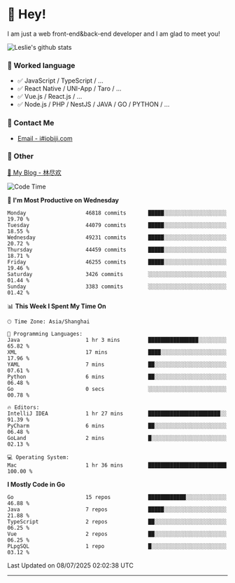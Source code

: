 # 👋 Hey!

I am just a web front-end&back-end developer and I am glad to meet you!

![Leslie's github stats](https://github-readme-stats.vercel.app/api?username=unsafe-ptr&&show_icons=true&&title_color=1abc9c&&icon_color=1abc9c)


### 📝 Worked language

- ✅ JavaScript / TypeScript / ...
- ✅ React Native / UNI-App / Taro / ...
- ✅ Vue.js / React.js / ...
- ✅ Node.js / PHP / NestJS / JAVA / GO / PYTHON / ...

### 📮 Contact Me

- [Email - i#iobiji.com](mailto:i@iobiji.com)


### 🤪 Other

[📌 My Blog - 林尽欢](https://iobiji.com)

<!--START_SECTION:waka-->
![Code Time](http://img.shields.io/badge/Code%20Time-1%2C799%20hrs%2013%20mins-blue)

📅 **I'm Most Productive on Wednesday** 

```text
Monday                   46818 commits       █████░░░░░░░░░░░░░░░░░░░░   19.70 % 
Tuesday                  44079 commits       █████░░░░░░░░░░░░░░░░░░░░   18.55 % 
Wednesday                49231 commits       █████░░░░░░░░░░░░░░░░░░░░   20.72 % 
Thursday                 44459 commits       █████░░░░░░░░░░░░░░░░░░░░   18.71 % 
Friday                   46255 commits       █████░░░░░░░░░░░░░░░░░░░░   19.46 % 
Saturday                 3426 commits        ░░░░░░░░░░░░░░░░░░░░░░░░░   01.44 % 
Sunday                   3383 commits        ░░░░░░░░░░░░░░░░░░░░░░░░░   01.42 % 
```


📊 **This Week I Spent My Time On** 

```text
🕑︎ Time Zone: Asia/Shanghai

💬 Programming Languages: 
Java                     1 hr 3 mins         ████████████████░░░░░░░░░   65.82 % 
XML                      17 mins             ████░░░░░░░░░░░░░░░░░░░░░   17.96 % 
YAML                     7 mins              ██░░░░░░░░░░░░░░░░░░░░░░░   07.61 % 
Python                   6 mins              ██░░░░░░░░░░░░░░░░░░░░░░░   06.48 % 
Go                       0 secs              ░░░░░░░░░░░░░░░░░░░░░░░░░   00.78 % 

🔥 Editors: 
IntelliJ IDEA            1 hr 27 mins        ███████████████████████░░   91.39 % 
PyCharm                  6 mins              ██░░░░░░░░░░░░░░░░░░░░░░░   06.48 % 
GoLand                   2 mins              █░░░░░░░░░░░░░░░░░░░░░░░░   02.13 % 

💻 Operating System: 
Mac                      1 hr 36 mins        █████████████████████████   100.00 % 
```

**I Mostly Code in Go** 

```text
Go                       15 repos            ████████████░░░░░░░░░░░░░   46.88 % 
Java                     7 repos             █████░░░░░░░░░░░░░░░░░░░░   21.88 % 
TypeScript               2 repos             ██░░░░░░░░░░░░░░░░░░░░░░░   06.25 % 
Vue                      2 repos             ██░░░░░░░░░░░░░░░░░░░░░░░   06.25 % 
PLpgSQL                  1 repo              █░░░░░░░░░░░░░░░░░░░░░░░░   03.12 % 
```




 Last Updated on 08/07/2025 02:02:38 UTC
<!--END_SECTION:waka-->
---
